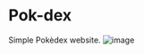 # Pok-dex
Simple Pokèdex website.
![image](https://github.com/user-attachments/assets/4be2eb75-9c7c-4f56-b997-a20bab0596fe)
